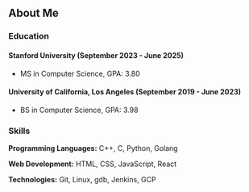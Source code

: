 <!-- ### Hi there 👋 -->

## About Me

### Education

#### Stanford University (September 2023 - June 2025)

- MS in Computer Science, GPA: 3.80

#### University of California, Los Angeles (September 2019 - June 2023)

- BS in Computer Science, GPA: 3.98

### Skills

**Programming Languages:**
C++, C, Python, Golang

**Web Development:**
HTML, CSS, JavaScript, React

**Technologies:**
Git, Linux, gdb, Jenkins, GCP

<!--
**yunqiu21/yunqiu21** is a ✨ _special_ ✨ repository because its `README.md` (this file) appears on your GitHub profile.

Here are some ideas to get you started:

- 🔭 I’m currently working on ...
- 🌱 I’m currently learning ...
- 👯 I’m looking to collaborate on ...
- 🤔 I’m looking for help with ...
- 💬 Ask me about ...
- 📫 How to reach me: ...
- 😄 Pronouns: ...
- ⚡ Fun fact: ...
-->
